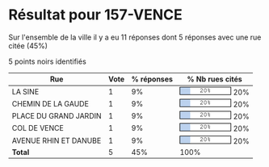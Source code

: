 # Résultat pour 157-VENCE

Sur l'ensemble de la ville il y a eu 11 réponses dont 5 réponses avec une rue citée (45%)

5 points noirs identifiés

| Rue | Vote | % réponses | % Nb rues cités|
|-----|------|------------|----------------|
| LA SINE | 1 | 9% | <img src="../../img/bar_20.gif" />&nbsp;20%|
| CHEMIN DE LA GAUDE | 1 | 9% | <img src="../../img/bar_20.gif" />&nbsp;20%|
| PLACE DU GRAND JARDIN | 1 | 9% | <img src="../../img/bar_20.gif" />&nbsp;20%|
| COL DE VENCE | 1 | 9% | <img src="../../img/bar_20.gif" />&nbsp;20%|
| AVENUE RHIN ET DANUBE | 1 | 9% | <img src="../../img/bar_20.gif" />&nbsp;20%|
| **Total** | 5 | 45% | 100%|
